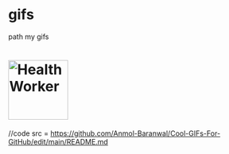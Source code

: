 # gifs
path my gifs
# <img src="https://user-images.githubusercontent.com/74038190/216121952-63f41409-6eb1-4a81-8b47-0d5d7c8552a4.png" alt="Health Worker" width="120" />
//code src = https://github.com/Anmol-Baranwal/Cool-GIFs-For-GitHub/edit/main/README.md
